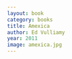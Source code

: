 ```yaml
---
layout: book
category: books
title: Amexica
author: Ed Vulliamy
year: 2011
image: amexica.jpg
---
```

